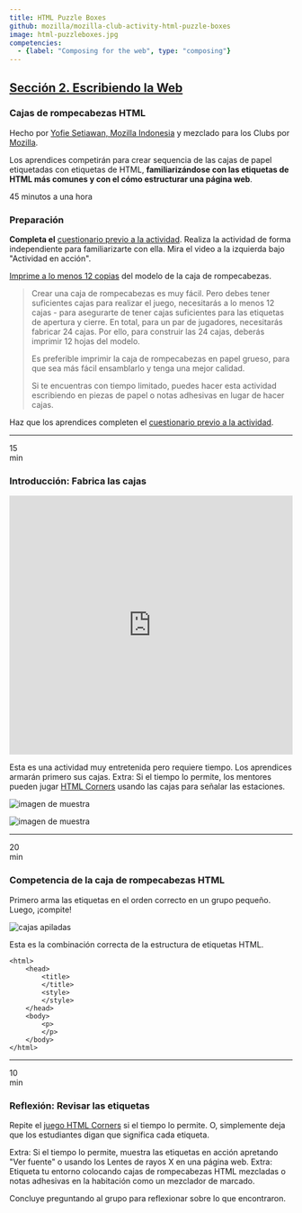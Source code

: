 ```yaml
---
title: HTML Puzzle Boxes
github: mozilla/mozilla-club-activity-html-puzzle-boxes
image: html-puzzleboxes.jpg
competencies:
  - {label: "Composing for the web", type: "composing"}
---
```


## [Sección 2. Escribiendo la Web](http://mozilla.github.io/webmaker-curriculum/WebLiteracyBasics-I/)

### Cajas de rompecabezas HTML

Hecho por [Yofie Setiawan, Mozilla Indonesia](https://twitter.com/yofiesetiawan) y mezclado para los Clubs por [Mozilla](https://webmaker.org/mentor).

Los aprendices competirán para crear sequencia de las cajas de papel etiquetadas con etiquetas de HTML, **familiarizándose con las etiquetas de HTML más comunes y con el cómo estructurar una página web**.

45 minutos a una hora

### Preparación

**Completa el** [cuestionario previo a la actividad](https://docs.google.com/a/mozillafoundation.org/forms/d/1IFhGuK4h7YqxqoUP880_hYV0S8TYEv0sBCbRNBy-0f4/viewform). Realiza la actividad de forma independiente para familiarizarte con ella. Mira el video a la izquierda bajo "Actividad en acción".

[Imprime a lo menos 12 copias](https://www.dropbox.com/s/lv7u8tqawawudiy/html-puzzle-box.pdf?dl=0) del modelo de la caja de rompecabezas.

> Crear una caja de rompecabezas es muy fácil. Pero debes tener suficientes cajas para realizar el juego, necesitarás a lo menos 12 cajas - para asegurarte de tener cajas suficientes para las etiquetas de apertura y cierre. En total, para un par de jugadores, necesitarás fabricar 24 cajas. Por ello, para construir las 24 cajas, deberás imprimir 12 hojas del modelo.
>
> Es preferible imprimir la caja de rompecabezas en papel grueso, para que sea más fácil ensamblarlo y tenga una mejor calidad.
>
> Si te encuentras con tiempo limitado, puedes hacer esta actividad escribiendo en piezas de papel o notas adhesivas en lugar de hacer cajas.

Haz que los aprendices completen el [cuestionario previo a la actividad](https://docs.google.com/a/mozillafoundation.org/forms/d/1i-fPxOGeuq-yxhEx-DYrf_Vj0WHqFpWcsUgF_l6ffOk/viewform). 

---

15<br>min

### Introducción: Fabrica las cajas

<iframe src="https://www.youtube.com/embed/eWXCZNDBl04?rel=0" allowfullscreen="" frameborder="0" height="460px" width="100%"></iframe>

Esta es una actividad muy entretenida pero requiere tiempo. Los aprendices armarán primero sus cajas. Extra: Si el tiempo lo permite, los mentores pueden jugar [HTML Corners](https://dajbelshaw.makes.org/thimble/MTk0NDI1Njc2OA==/html-corners) usando las cajas para señalar las estaciones.

![imagen de muestra](http://yopdesign.com/images/webmaker/html-puzzle-box-step-01.jpg)

![imagen de muestra](http://yopdesign.com/images/webmaker/html-puzzle-box-step-02.jpg)

---

20<br>min

### Competencia de la caja de rompecabezas HTML

Primero arma las etiquetas en el orden correcto en un grupo pequeño. Luego, ¡compite!

![cajas apiladas](http://yopdesign.com/images/webmaker/html-puzzle-box-game-01.jpg)

Esta es la combinación correcta de la estructura de etiquetas HTML.

~~~~~
<html>
    <head>
        <title>
        </title>
        <style>
        </style>
    </head>
    <body>
        <p>
        </p>
    </body>
</html>
~~~~~

---

10<br>min

### Reflexión: Revisar las etiquetas

Repite el [juego HTML Corners](https://dajbelshaw.makes.org/thimble/MTk0NDI1Njc2OA==/html-corners) si el tiempo lo permite. O, simplemente deja que los estudiantes digan que significa cada etiqueta.

Extra: Si el tiempo lo permite, muestra las etiquetas en acción apretando "Ver fuente" o usando los Lentes de rayos X en una página web. Extra: Etiqueta tu entorno colocando cajas de rompecabezas HTML mezcladas o notas adhesivas en la habitación como un mezclador de marcado.

Concluye preguntando al grupo para reflexionar sobre lo que encontraron.
